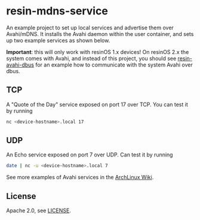 # resin-mdns-service

An example project to set up local services and advertise them over Avahi/mDNS.
It installs the Avahi daemon within the user container, and sets up two example
services as shown below.

**Important**: this will only work with resinOS 1.x devices! On resinOS 2.x
the system comes with Avahi, and instead of this project, you should see
[resin-avahi-dbus](https://github.com/resin-io-playground/resin-avahi-dbus) for
an example how to communicate with the system Avahi over dbus.

## TCP

A "Quote of the Day" service exposed on port 17 over TCP. You can test it by running

```Bash
nc <device-hostname>.local 17
```

## UDP

An Echo service exposed on port 7 over UDP. Can test it by running

```Bash
date | nc -u <device-hostname>.local 7
```

See more examples of Avahi services in the [ArchLinux Wiki](https://wiki.archlinux.org/index.php/avahi#Adding_services).

## License

Apache 2.0, see [LICENSE](./LICENSE).
